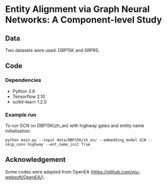 # Entity Alignment via Graph Neural Networks: A Component-level Study

## Data

Two datasets were used: DBP15K and SRPRS. 

## Code

### Dependencies

* Python 3.8
* Tensorflow 2.10
* scikit-learn 1.2.0


### Example run

To run GCN on DBP15K(zh_en) with highway gates and entity name initialisation:
```
python main.py --input data/DBP15K/zh_en/ --embedding_model GCN --skip_conn highway --ent_name_init True
```

## Acknowledgement

Some codes were adapted from OpenEA (https://github.com/nju-websoft/OpenEA/).
